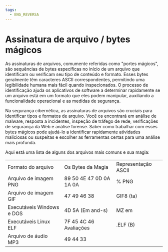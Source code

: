 ```yaml
---
tags:
  - ENG_REVERSA
---
```

# Assinatura de arquivo / bytes mágicos

As assinaturas de arquivos, comumente referidas como "portes mágicos", são sequências de bytes específicas no início de um arquivo que identificam ou verificam seu tipo de conteúdo e formato. Esses bytes geralmente têm caracteres ASCII correspondentes, permitindo uma legibilidade humana mais fácil quando inspecionados. O processo de identificação ajuda os aplicativos de software a determinar rapidamente se um arquivo está em um formato que eles podem manipular, auxiliando a funcionalidade operacional e as medidas de segurança.

Na segurança cibernética, as assinaturas de arquivos são cruciais para identificar tipos e formatos de arquivo. Você os encontrará em análise de malware, resposta a incidentes, inspeção de tráfego de rede, verificações de segurança da Web e análise forense. Saber como trabalhar com esses bytes mágicos pode ajudá-lo a identificar rapidamente atividades maliciosas ou suspeitas e escolher as ferramentas certas para uma análise mais profunda.

Aqui está uma lista de alguns dos arquivos mais comuns e sua magia:

|   |   |   |
|---|---|---|
|Formato do arquivo|Os Bytes da Magia|Representação ASCII|
|Arquivo de imagem PNG|89 50 4E 47 0D 0A 1A 0A|% PNG|
|Arquivo de imagem GIF|47 49 46 38|GIF8 (ta)|
|Executáveis Windows e DOS|4D 5A (Em and-s)|MZ em|
|Executáveis Linux ELF|7F 45 4C 46 Avaliações|.ELF (B)|
|Arquivo de áudio MP3|49 44 33||


